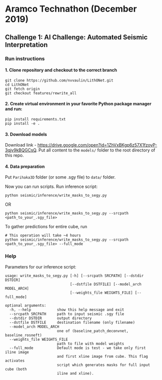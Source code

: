 # Aramco Technathon (December 2019)

## Challenge 1: AI Challenge: Automated Seismic Interpretation

### Run instructions

#### 1. Clone repository and checkout to the correct branch
```
git clone https://github.com/nvvaulin/LithONet.git
cd LithONet
git fetch origin
git checkout features/rewrite_all
```

#### 2. Create virtual environment in your favorite Python package manager and run:
```
pip install requirements.txt
pip install -e .
```

#### 3. Download models  

Download link - https://drive.google.com/open?id=1ZhVxBKgp6z57X1fzoyP-3qjv9kBQGCsQ. Put all content to the `models/` folder to the root directory of this repo.

#### 4. Data preparation

Put `Parihaka3D` folder (or some .sgy file) to `data/` folder.

Now you can run scripts. Run inference script:
```
python seismic/inference/write_masks_to_segy.py
```
OR
```
python seismic/inference/write_masks_to_segy.py --srcpath <path_to_your_.sgy_file>
```

To gather predictions for entire cube, run
```
# This operation will take ~4 hours
python seismic/inference/write_masks_to_segy.py --srcpath <path_to_your_.sgy_file> --full_mode
```

### Help

Parameters for our inference script:
```
usage: write_masks_to_segy.py [-h] [--srcpath SRCPATH] [--dstdir DSTDIR]
                              [--dstfile DSTFILE] [--model_arch MODEL_ARCH]
                              [--weights_file WEIGHTS_FILE] [--full_mode]

optional arguments:
  -h, --help            show this help message and exit
  --srcpath SRCPATH     path to input seismic .sgy file
  --dstdir DSTDIR       output directory
  --dstfile DSTFILE     destination filename (only filename)
  --model_arch MODEL_ARCH
                        one of (baseline_patch_deconvnet, baseline_rosneft)
  --weights_file WEIGHTS_FILE
                        path to file with model weights
  --full_mode           Default mode is test - we take only first iline image
                        and first xline image from cube. This flag activates
                        script which generates masks for full input cube (both
                        iline and xline).
```
